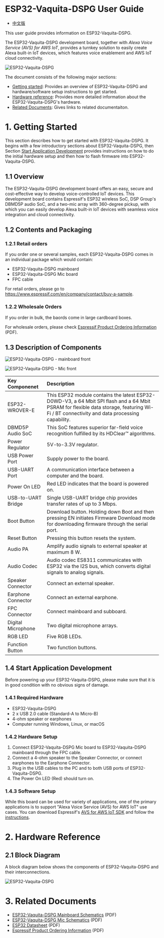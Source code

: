# ESP32-Vaquita-DSPG User Guide

* [中文版](../../../zh_CN/hw-reference/esp32/user-guide-esp32-vaquita-dspg.md)

This user guide provides information on ESP32-Vaquita-DSPG.

The ESP32-Vaquita-DSPG development board, together with *Alexa Voice Service (AVS) for AWS IoT*, provides a turnkey solution to easily create Alexa built-in IoT devices, which features voice enablement and AWS IoT cloud connectivity.

![ESP32-Vaquita-DSPG](../../../_static/esp32-vaquita-dspg-v1.0-top-view.png)

The document consists of the following major sections:

- [Getting started](#getting-started): Provides an overview of ESP32-Vaquita-DSPG and hardware/software setup instructions to get started.
- [Hardware reference](#hardware-reference): Provides more detailed information about the ESP32-Vaquita-DSPG's hardware.
- [Related Documents](#related-documents): Gives links to related documentaiton.

# 1. Getting Started

This section describes how to get started with ESP32-Vaquita-DSPG. It begins with a few introductory sections about ESP32-Vaquita-DSPG, then Section [Start Application Development](#start-application-development) provides instructions on how to do the initial hardware setup and then how to flash firmware into ESP32-Vaquita-DSPG.

## 1.1 Overview

The ESP32-Vaquita-DSPG development board offers an easy, secure and cost-effective way to develop voice-controlled IoT devices. This development board contains Espressif's ESP32 wireless SoC, DSP Group's DBMD5P audio SoC, and a two-mic array with 360-degree pickup, with which you can easily develop Alexa built-in IoT devices with seamless voice integration and cloud connectivity.

## 1.2  Contents and Packaging

### 1.2.1 Retail orders

If you order one or several samples, each ESP32-Vaquita-DSPG comes in an individual package which would contain:
* ESP32-Vaquita-DSPG mainboard
* ESP32-Vaquita-DSPG Mic board
* FPC cable

For retail orders, please go to <https://www.espressif.com/en/company/contact/buy-a-sample>.

### 1.2.2 Wholesale Orders

If you order in bulk, the baords come in large cardboard boxes.

For wholesale orders, please check [Espressif Product Ordering Information](https://www.espressif.com/sites/default/files/documentation/espressif_products_ordering_information_en.pdf) (PDF).

## 1.3 Description of Components

![ESP32-Vaquita-DSPG - mainboard front](../../../_static/esp32-vaquita-dspg-v1.0-annotated-photo.png)

![ESP32-Vaquita-DSPG - Mic front](../../../_static/esp32-vaquita-dspg-v1.0-annotated-photo-mic.png)

|Key Componenet|Description|
|:- |:- |
|ESP32-WROVER-E|This ESP32 module contains the latest ESP32-D0WD-V3, a 64 Mbit SPI flash and a 64 Mbit PSRAM for flexible data storage, featuring Wi-Fi / BT connectivity and data processing capability.|
|DBMD5P Audio SoC|This SoC features superior far-field voice recognition fulfilled by its HDClear™ algorithms.|
|Power Regulator| 5V-to-3.3V regulator.|
|USB Power Port| Supply power to the board.|
|USB-UART Port|A communication interface between a computer and the board.|
|Power On LED|Red LED indicates that the board is powered on.|
|USB-to-UART Bridge|Single USB-UART bridge chip provides transfer rates of up to 3 Mbps.|
|Boot Button| Download button. Holding down Boot and then pressing EN initiates Firmware Download mode for downloading firmware through the serial port.|
|Reset Button|Pressing this button resets the system.|
|Audio PA|Amplify audio signals to external speaker at maximum 8 W.|
|Audio Codec|Audio codec ES8311 communicates with ESP32 via the I2S bus, which converts digital signals to analog signals.|
|Speaker Connector|Connect an external speaker.|
|Earphone Connector|Connect an external earphone.|
|FPC Connector|Connect mainboard and subboard.|
|Digital Microphone|Two digital microphone arrays.|
|RGB LED|Five RGB LEDs.|
|Function Button|Two function buttons.|
  
## 1.4 Start Application Development

Before powering up your ESP32-Vaquita-DSPG, please make sure that it is
in good condition with no obvious signs of damage.

### 1.4.1 Required Hardware

* ESP32-Vaquita-DSPG
* 2 x USB 2.0 cable (Standard-A to Micro-B)
* 4-ohm speaker or earphones  
* Computer running Windows, Linux, or macOS

### 1.4.2 Hardware Setup

1. Connect ESP32-Vaquita-DSPG Mic board to ESP32-Vaquita-DSPG mainboard through the FPC cable.
2. Connect a 4-ohm speaker to the Speaker Connector, or connect earphones to the Earphone Connector.
3. Plug in the USB cables to the PC and to both USB ports of ESP32-Vaquita-DSPG.
4. The Power On LED (Red) should turn on.

### 1.4.3 Software Setup

While this board can be used for variety of applications, one of the primary applications is to support "Alexa Voice Service (AVS) for AWS IoT" use cases. You can download Espressif's [AVS for AWS IoT SDK](https://github.com/espressif/esp-va-sdk/tree/feature/aia-beta) and follow the [instructions](https://github.com/espressif/esp-va-sdk/blob/feature/aia-beta/README.md).

# 2. Hardware Reference

## 2.1 Block Diagram

A block diagram below shows the components of ESP32-Vaquita-DSPG and their interconnections.

![ESP32-Vaquita-DSPG](../../../_static/esp32-vaquita-dspg-v1.0-block-diagram.png)

# 3. Related Documents

* [ESP32-Vaquita-DSPG Mainboard Schematics](https://dl.espressif.com/dl/schematics/ESP32-VAQUITA-DSPG_V1.0_schematics.pdf) (PDF)
* [ESP32-Vaquita-DSPG Mic Schematics](https://dl.espressif.com/dl/schematics/ESP32-VAQUITA-DSPG-MIC_V1.0_schematics.pdf) (PDF)
* [ESP32 Datasheet](https://www.espressif.com/sites/default/files/documentation/esp32_datasheet_en.pdf) (PDF)
* [Espressif Product Ordering Information](https://www.espressif.com/sites/default/files/documentation/espressif_products_ordering_information_en.pdf) (PDF)
